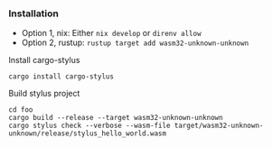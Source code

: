 ### Installation

- Option 1, nix: Either `nix develop` or `direnv allow`
- Option 2, rustup: `rustup target add wasm32-unknown-unknown`

Install cargo-stylus

    cargo install cargo-stylus

Build stylus project

    cd foo
    cargo build --release --target wasm32-unknown-unknown
    cargo stylus check --verbose --wasm-file target/wasm32-unknown-unknown/release/stylus_hello_world.wasm

